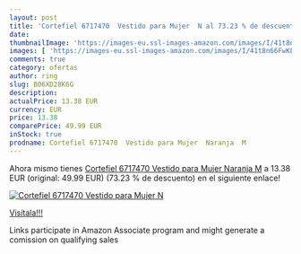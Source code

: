 ```yaml
---
layout: post
title: 'Cortefiel 6717470  Vestido para Mujer  N al 73.23 % de descuento'
date: 
thumbnailImage: 'https://images-eu.ssl-images-amazon.com/images/I/41t8n66FwKL._SL200_.jpg'
images: [ 'https://images-eu.ssl-images-amazon.com/images/I/41t8n66FwKL._SL200_.jpg' ]
comments: true
category: ofertas
author: ring
slug: B06XD28K6G
description:
actualPrice: 13.38 EUR
currency: EUR
price: 13.38
comparePrice: 49.99 EUR
inStock: true
prodname: Cortefiel 6717470  Vestido para Mujer  Naranja  M
---
```


Ahora mismo tienes [Cortefiel 6717470  Vestido para Mujer  Naranja  M](https://www.amazon.es/dp/B06XD28K6G/?tag=tolees-21) a 13.38 EUR (original: 49.99 EUR) (73.23 %  de descuento) en el siguiente enlace!

[![Cortefiel 6717470  Vestido para Mujer  N](https://images-eu.ssl-images-amazon.com/images/I/41t8n66FwKL._SL200_.jpg)](https://www.amazon.es/dp/B06XD28K6G/?tag=tolees-21)

[Visítala!!!](https://www.amazon.es/dp/B06XD28K6G/?tag=tolees-21)

Links participate in Amazon Associate program and might generate a comission on qualifying sales
